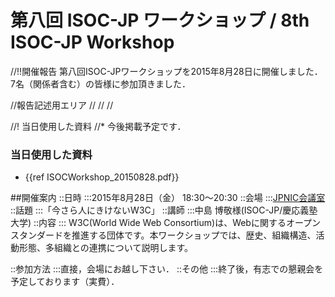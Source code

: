 # 第八回 ISOC-JP ワークショップ / 8th ISOC-JP Workshop
//!!開催報告
第八回ISOC-JPワークショップを2015年8月28日に開催しました．7名（関係者含む）の皆様に参加頂きました．

//報告記述用エリア
//
//
//

//! 当日使用した資料
//* 今後掲載予定です．
### 当日使用した資料
*  {{ref ISOCWorkshop_20150828.pdf}}

##開催案内
::日時
:::2015年8月28日（金） 18:30〜20:30
::会場
:::[JPNIC会議室](https://www.nic.ad.jp/ja/profile/map.html)
::話題
:::「今さら人にきけないW3C」
::講師
:::中島 博敬様(ISOC-JP/慶応義塾大学)
::内容
:::  W3C(World Wide Web Consortium)は、Webに関するオープンスタンダードを推進する団体です。本ワークショップでは、歴史、組織構造、活動形態、多組織との連携について説明します。

::参加方法
:::直接，会場にお越し下さい．
::その他
:::終了後，有志での懇親会を予定しております（実費）．
